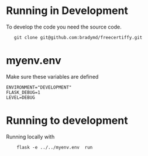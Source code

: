 # Running in Development
To develop the code you need the source code.
```
   git clone git@github.com:bradymd/freecertiffy.git
```

# myenv.env
Make sure these variables are defined
```
ENVIRONMENT="DEVELOPMENT"
FLASK_DEBUG=1
LEVEL=DEBUG
```


# Running to development
Running locally with
```
    flask -e ../../myenv.env  run
```

